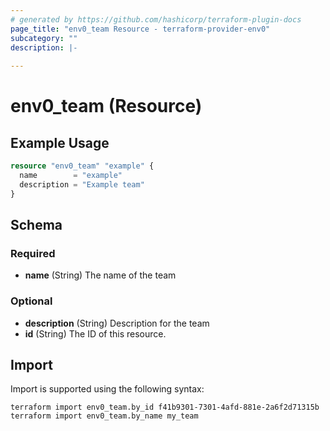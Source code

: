 ```yaml
---
# generated by https://github.com/hashicorp/terraform-plugin-docs
page_title: "env0_team Resource - terraform-provider-env0"
subcategory: ""
description: |-
  
---
```


# env0_team (Resource)



## Example Usage

```terraform
resource "env0_team" "example" {
  name        = "example"
  description = "Example team"
}
```

<!-- schema generated by tfplugindocs -->
## Schema

### Required

- **name** (String) The name of the team

### Optional

- **description** (String) Description for the team
- **id** (String) The ID of this resource.

## Import

Import is supported using the following syntax:

```shell
terraform import env0_team.by_id f41b9301-7301-4afd-881e-2a6f2d71315b
terraform import env0_team.by_name my_team
```
